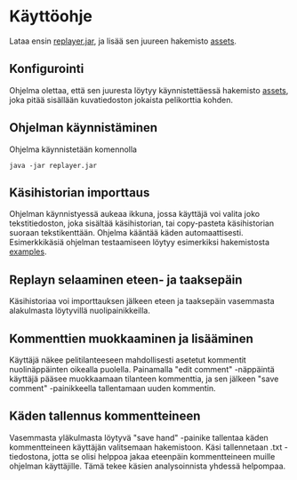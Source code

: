 # Käyttöohje

Lataa ensin [replayer.jar](https://github.com/gitblast/ot-harjoitustyo/releases/download/loppupalautus/replayer.jar), ja lisää sen juureen hakemisto [assets](https://github.com/gitblast/ot-harjoitustyo/tree/master/PokerHandReplayer/assets).

## Konfigurointi

Ohjelma olettaa, että sen juuresta löytyy käynnistettäessä hakemisto [assets](https://github.com/gitblast/ot-harjoitustyo/tree/master/PokerHandReplayer/assets), joka pitää sisällään kuvatiedoston jokaista pelikorttia kohden.

## Ohjelman käynnistäminen

Ohjelma käynnistetään komennolla
```
java -jar replayer.jar
```
## Käsihistorian importtaus

Ohjelman käynnistyessä aukeaa ikkuna, jossa käyttäjä voi valita joko tekstitiedoston, joka sisältää käsihistorian, tai copy-pasteta käsihistorian suoraan tekstikenttään. Ohjelma kääntää käden automaattisesti. Esimerkkikäsiä ohjelman testaamiseen löytyy esimerkiksi hakemistosta [examples](https://github.com/gitblast/ot-harjoitustyo/tree/master/PokerHandReplayer/examples).

## Replayn selaaminen eteen- ja taaksepäin

Käsihistoriaa voi importtauksen jälkeen eteen ja taaksepäin vasemmasta alakulmasta löytyvillä nuolipainikkeilla.

## Kommenttien muokkaaminen ja lisääminen

Käyttäjä näkee pelitilanteeseen mahdollisesti asetetut kommentit nuolinäppäinten oikealla puolella. Painamalla "edit comment" -näppäintä käyttäjä pääsee muokkaamaan tilanteen kommenttia, ja sen jälkeen "save comment" -painikkeella tallentamaan uuden kommentin.

## Käden tallennus kommentteineen

Vasemmasta yläkulmasta löytyvä "save hand" -painike tallentaa käden kommentteineen käyttäjän valitsemaan hakemistoon. Käsi tallennetaan .txt -tiedostona, jotta se olisi helppoa jakaa eteenpäin kommentteineen muille ohjelman käyttäjille. Tämä tekee käsien analysoinnista yhdessä helpompaa.
